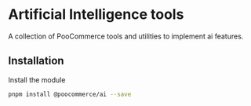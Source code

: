 # Artificial Intelligence tools

A collection of PooCommerce tools and utilities to implement ai features.

## Installation

Install the module

```bash
pnpm install @poocommerce/ai --save
```
